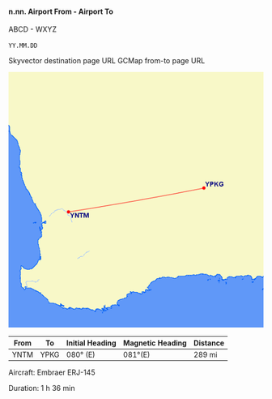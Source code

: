 #### n.nn. Airport From - Airport To
ABCD - WXYZ

`YY.MM.DD`

Skyvector destination page URL
GCMap from-to page URL


![](img/gcmap003.gif)

|From|To|Initial Heading|Magnetic Heading|Distance|
|---|---|---|---|---|
|YNTM|YPKG|080° (E)|081°(E)|289 mi|

Aircraft: Embraer ERJ-145

Duration: 1 h 36 min